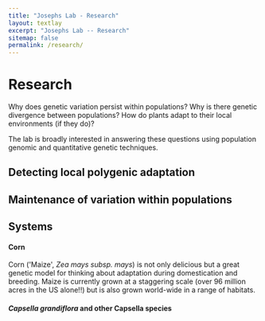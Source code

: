 ```yaml
---
title: "Josephs Lab - Research"
layout: textlay
excerpt: "Josephs Lab -- Research"
sitemap: false
permalink: /research/
---
```


# Research

Why does genetic variation persist within populations? 
Why is there genetic divergence between populations? 
How do plants adapt to their local environments (if they do)?

The lab is broadly interested in answering these questions using population genomic and quantitative genetic techniques.

## Detecting local polygenic adaptation


## Maintenance of variation within populations


## Systems

#### Corn
Corn ('Maize', *Zea mays subsp. mays*) is not only delicious but a great genetic model for thinking about adaptation during domestication and breeding. Maize is currently grown at a staggering scale (over 96 million acres in the US alone!!) but is also grown world-wide in a range of habitats.

#### *Capsella grandiflora* and other Capsella species




